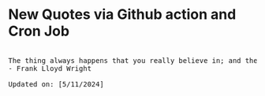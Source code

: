 # New Quotes via Github action and Cron Job

<pre>
<!-- #quote -->
The thing always happens that you really believe in; and the belief in a thing makes it happen.
- Frank Lloyd Wright

Updated on: [5/11/2024]
<!-- #quoteEnd -->
</pre>
